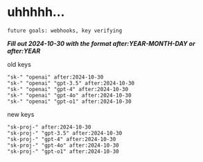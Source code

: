 # uhhhhh...

`future goals: webhooks, key verifying`



***Fill out 2024-10-30 with the format after:YEAR-MONTH-DAY or after:YEAR***

old keys
```
"sk-" "openai" after:2024-10-30
"sk-" "openai" "gpt-3.5" after:2024-10-30
"sk-" "openai" "gpt-4" after:2024-10-30
"sk-" "openai" "gpt-4o" after:2024-10-30
"sk-" "openai" "gpt-o1" after:2024-10-30
```

new keys
```
"sk-proj-" after:2024-10-30
"sk-proj-" "gpt-3.5" after:2024-10-30
"sk-proj-" "gpt-4" after:2024-10-30
"sk-proj-" "gpt-4o" after:2024-10-30
"sk-proj-" "gpt-o1" after:2024-10-30
```
